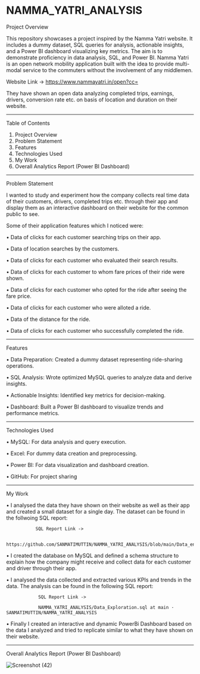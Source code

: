 # NAMMA_YATRI_ANALYSIS


Project Overview

This repository showcases a project inspired by the Namma Yatri website. 
It includes a dummy dataset, SQL queries for analysis, actionable insights, and a Power BI dashboard visualizing key metrics. 
The aim is to demonstrate proficiency in data analysis, SQL, and Power BI.
Namma Yatri is an open network mobility application built with the idea to provide multi-modal service to the commuters without the involvement of any middlemen.

Website Link -> https://www.nammayatri.in/open?cc=

They have shown an open data analyzing completed trips, earnings, drivers, conversion rate etc. on basis of location and duration on their website.

________________________________________



Table of Contents

1.	Project Overview
2.	Problem Statement
3.	Features
4.	Technologies Used
5.	My Work
6.	Overall Analytics Report (Power BI Dashboard)
________________________________________
Problem Statement

I wanted to study and experiment how the company collects real time data of their customers, drivers, completed trips etc. 
through their app and display them as an interactive dashboard on their website for the common public to see.

Some of their application features which I noticed were:

•	Data of clicks for each customer searching trips on their app.

•	Data of location searches by the customers.

•	Data of clicks for each customer who evaluated their search results.

•	Data of clicks for each customer to whom fare prices of their ride were shown.

•	Data of clicks for each customer who opted for the ride after seeing the fare price.

•	Data of clicks for each customer who were alloted a ride.

•	Data of the distance for the ride.

•	Data of clicks for each customer who successfully completed the ride.

________________________________________
Features

•	Data Preparation: Created a dummy dataset representing ride-sharing operations.

•	SQL Analysis: Wrote optimized MySQL queries to analyze data and derive insights.

•	Actionable Insights: Identified key metrics for decision-making.

•	Dashboard: Built a Power BI dashboard to visualize trends and performance metrics.

________________________________________
Technologies Used

•	MySQL: For data analysis and query execution.

•	Excel: For dummy data creation and preprocessing.

•	Power BI: For data visualization and dashboard creation.

•	GitHub: For project sharing
________________________________________

My Work

•	I analysed the data they have shown on their website as well as their app and created a small dataset for a single day. The dataset can be found in the follwoing SQL report:

               SQL Report Link -> 

               https://github.com/SANMATIMUTTIN/NAMMA_YATRI_ANALYSIS/blob/main/Data_entry.sql
             
               
•	I created the database on MySQL and defined a schema structure to explain how the company might receive and collect data for each customer and driver through their app.

•	I analysed the data collected and extracted various KPIs  and trends in the data. The analysis can be found in the following SQL report:

                SQL Report Link -> 
                
                NAMMA_YATRI_ANALYSIS/Data_Exploration.sql at main · SANMATIMUTTIN/NAMMA_YATRI_ANALYSIS
                
•	Finally I created an interactive and dynamic PowerBi Dashboard based on the data I analyzed and tried to replicate similar to what they have shown on their website.

________________________________________
Overall Analytics Report (Power BI Dashboard)


![Screenshot (42)](https://github.com/user-attachments/assets/af2a2ea8-b2ce-488a-8fbc-ce608aa2c504)



